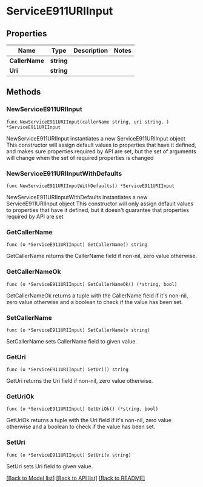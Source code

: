 # ServiceE911URIInput

## Properties

Name | Type | Description | Notes
------------ | ------------- | ------------- | -------------
**CallerName** | **string** |  | 
**Uri** | **string** |  | 

## Methods

### NewServiceE911URIInput

`func NewServiceE911URIInput(callerName string, uri string, ) *ServiceE911URIInput`

NewServiceE911URIInput instantiates a new ServiceE911URIInput object
This constructor will assign default values to properties that have it defined,
and makes sure properties required by API are set, but the set of arguments
will change when the set of required properties is changed

### NewServiceE911URIInputWithDefaults

`func NewServiceE911URIInputWithDefaults() *ServiceE911URIInput`

NewServiceE911URIInputWithDefaults instantiates a new ServiceE911URIInput object
This constructor will only assign default values to properties that have it defined,
but it doesn't guarantee that properties required by API are set

### GetCallerName

`func (o *ServiceE911URIInput) GetCallerName() string`

GetCallerName returns the CallerName field if non-nil, zero value otherwise.

### GetCallerNameOk

`func (o *ServiceE911URIInput) GetCallerNameOk() (*string, bool)`

GetCallerNameOk returns a tuple with the CallerName field if it's non-nil, zero value otherwise
and a boolean to check if the value has been set.

### SetCallerName

`func (o *ServiceE911URIInput) SetCallerName(v string)`

SetCallerName sets CallerName field to given value.


### GetUri

`func (o *ServiceE911URIInput) GetUri() string`

GetUri returns the Uri field if non-nil, zero value otherwise.

### GetUriOk

`func (o *ServiceE911URIInput) GetUriOk() (*string, bool)`

GetUriOk returns a tuple with the Uri field if it's non-nil, zero value otherwise
and a boolean to check if the value has been set.

### SetUri

`func (o *ServiceE911URIInput) SetUri(v string)`

SetUri sets Uri field to given value.



[[Back to Model list]](../README.md#documentation-for-models) [[Back to API list]](../README.md#documentation-for-api-endpoints) [[Back to README]](../README.md)


